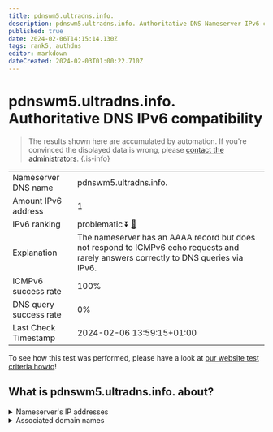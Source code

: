 ```yaml
---
title: pdnswm5.ultradns.info.
description: pdnswm5.ultradns.info. Authoritative DNS Nameserver IPv6 compatibility
published: true
date: 2024-02-06T14:15:14.130Z
tags: rank5, authdns
editor: markdown
dateCreated: 2024-02-03T01:00:22.710Z
---
```


# pdnswm5.ultradns.info. Authoritative DNS IPv6 compatibility

> The results shown here are accumulated by automation. If you're convinced the displayed data is wrong, please [contact the administrators](/howto/chat). 
{.is-info}




|   |   |
| - | - |
| Nameserver DNS name | pdnswm5.ultradns.info.
| Amount IPv6 address | 1
| IPv6 ranking | problematic :arrow_double_down: [🔗](/howto/ranking) |
| Explanation | The nameserver has an AAAA record but does not respond to ICMPv6 echo requests and rarely answers correctly to DNS queries via IPv6. |
| ICMPv6 success rate | 100%|
| DNS query success rate | 0% |
| Last Check Timestamp | 2024-02-06 13:59:15+01:00 |

To see how this test was performed, please have a look at [our website test criteria howto](/howto/testcriteria/authdns)!


## What is pdnswm5.ultradns.info. about?




<details>
<summary>Nameserver's IP addresses</summary>

2610:a1:1016::4

</details>



<details>
<summary>Associated domain names</summary>

www.walmart.com

</details>
